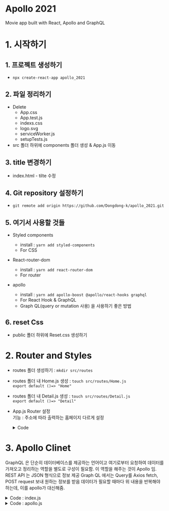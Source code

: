 # Apollo 2021

Movie app built with React, Apollo and GraphQL

# 1. 시작하기

## 1. 프로젝트 생성하기

- `npx create-react-app apollo_2021`

## 2. 파일 정리하기

- Delete
  - App.css
  - App.test.js
  - indexs.css
  - logo.svg
  - serviceWorker.js
  - setupTests.js
- src 폴더 하위에 components 폴더 생성 & App.js 이동

## 3. title 변경하기

- index.html - tilte 수정

## 4. Git repository 설정하기

- `git remote add origin https://github.com/Dongdong-k/apollo_2021.git`

## 5. 여기서 사용할 것들

- Styled components
  - install : `yarn add styled-components`
  - For CSS
- React-router-dom
  - install : `yarn add react-router-dom`
  - For router
- apollo

  - install : `yarn add apollo-boost @apollo/react-hooks graphql`
  - For React Hook & GraphQL
  - Graph QL(query or mutation 사용) 을 사용하기 좋은 방법

## 6. reset Css

- public 폴더 하위에 Reset.css 생성하기

# 2. Router and Styles

- routes 폴더 생성하기 : `mkdir src/routes`
- routes 폴더 내 Home.js 생성 : `touch src/routes/Home.js`  
  `export default ()=> "Home"`
- routes 폴더 내 Detail.js 생성 : `touch src/routes/Detail.js`  
  `export default ()=> "Detail"`
- App.js Router 설정  
   기능 : 주소에 따라 출력하는 홈페이지 다르게 설정
    <details>
    <summary>Code</summary>
    <div markdown="1">

  ```javascript
  import React from "react";
  import { HashRouter as Router, Route } from "react-router-dom";
  import Detail from "../routes/Detail";
  import Home from "../routes/Home";

  function App() {
    return (
      <Router>
        <Route exact path="/" component={Home} />
        <Route path="/:id" component={Detail} />
      </Router>
    );
  }
  export default App;
  ```

  </div>
  </details>

# 3. Apollo Clinet

GraphQL 은 단순히 데이터베이스를 제공하는 언어이고 여기로부터 요청하여 데이터를 가져오고 정리하는 역할을 별도로 구성이 필요함.
이 역할을 해주는 것이 Apollo 임.
REST API 는 JSON 형식으로 정보 제공
Graph QL 에서는 Query를 Axios fetch, POST request 보내 원하는 정보를 받음
데이터가 필요할 때마다 위 내용을 반복해야 하는데, 이를 apollo가 대신해줌.

<details>
  <summary>Code : index.js</summary>
  <div markdown="1">

```javascript
import React from "react";
import ReactDOM from "react-dom";
import App from "./components/App";
import { ApolloProvider } from "@apollo/react-hooks";
import client from "./apollo";

ReactDOM.render(
  <ApolloProvider client={client}>
    <App />
  </ApolloProvider>,
  document.getElementById("root")
);
```

  </div>
</details>
<details>
  <summary>Code : apollo.js</summary>
  <div markdown="1">

```javascript
import ApolloClient from "apollo-boost";

const client = new ApolloClient({
  uri: "http://localhost:4000/",
});

export default client;
```

  </div>
</details>
